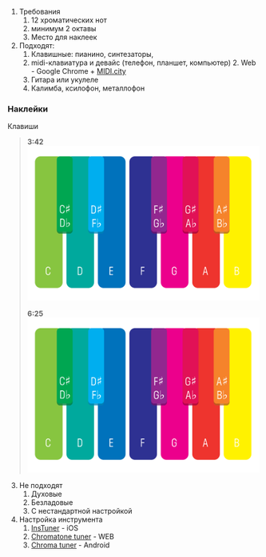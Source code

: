 1.  Требования
    1.  12 хроматических нот
    2.  минимум 2 октавы
    3.  Место для наклеек
2.  Подходят:
    1.  Клавишные: пианино, синтезаторы,
    2.  midi-клавиатура и девайс (телефон, планшет, компьютер)
        2.  Web - Google Chrome + [MIDI.city](https://midi.city/)
    3.  Гитара или укулеле
    4.  Калимба, ксилофон, металлофон

### Наклейки
Клавиши 
> **3:42** ![](./keys.png) 
> 
> **6:25** ![](./keys.png)

3.  Не подходят
    1.  Духовые
    2.  Безладовые
    3.  С нестандартной настройкой
4.  Настройка инструмента
    1.  [InsTuner](https://apps.apple.com/ru/app/instuner-free-chromatic-tuner/id603425027) - iOS
    2.  [Chromatone tuner](https://chromatone.center/practice/pitch/tuner.html) - WEB
    3.  [Chroma tuner](https://play.google.com/store/apps/details?id=cafe.adriel.chroma&hl=en_US&gl=US) - Android